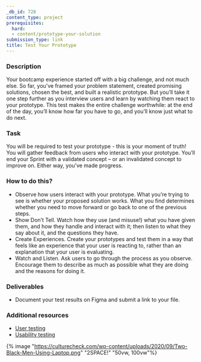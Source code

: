 ```yaml
---
_db_id: 728
content_type: project
prerequisites:
  hard:
  - content/prototype-your-solution
submission_type: link
title: Test Your Prototype
---
```


### Description

Your bootcamp experience started off with a big challenge, and not much else. So far, you’ve framed your problem statement, created promising solutions, chosen the best, and built a realistic prototype. But you’ll take it one step further as you interview users and learn by watching them react to your prototype. This test makes the entire challenge worthwhile: at the end of the day, you’ll know how far you have to go, and you’ll know just what to do next.

### Task

You will be required to test your prototype - this is your moment of truth! You will gather feedback from users who interact with your prototype. You’ll end your Sprint with a validated concept – or an invalidated concept to improve on. Either way, you’ve made progress.

### How to do this?

- Observe how users interact with your prototype. What you’re trying to see is whether your proposed solution works. What you find determines whether you need to move forward or go back to one of the previous steps.
- Show Don’t Tell. Watch how they use (and misuse!) what you have given them, and how they handle and interact with it; then listen to what they say about it, and the questions they have.
- Create Experiences. Create your prototypes and test them in a way that feels like an experience that your user is reacting to, rather than an explanation that your user is evaluating.
- Watch and Listen. Ask users to go through the process as you observe. Encourage them to describe as much as possible what they are doing and the reasons for doing it.

### Deliverables

- Document your test results on Figma and submit a link to your file.

### Additional resources

- [User testing](https://xd.adobe.com/ideas/process/user-testing/remote-usability-testing/)
- [Usability testing](https://www.hotjar.com/usability-testing/)

{% image "https://culturecheck.com/wp-content/uploads/2020/09/Two-Black-Men-Using-Laptop.png" "2SPACE!" "50vw, 100vw"%}